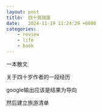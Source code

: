 ```yaml
---
layout: post
title:  四十我就废
date:   2024-11-19 11:24:29 +0800
categories: 
    - review
    - life
    - book
---
```


一本散文

关于四十岁作者的一段经历

google输出应该是结果为导向

然后建立旅游清单